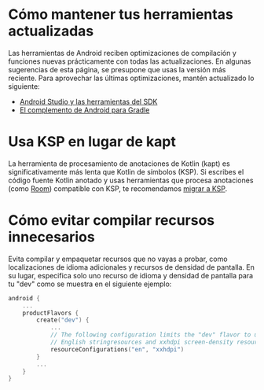 # Cómo mantener tus herramientas actualizadas 

Las herramientas de Android reciben optimizaciones de compilación y funciones nuevas prácticamente con todas las actualizaciones. En algunas sugerencias de esta página, se presupone que usas la versión más reciente. Para aprovechar las últimas optimizaciones, mantén actualizado lo siguiente:

- [Android Studio y las herramientas del SDK](https://developer.android.com/studio/intro/update?hl=es-419)
- [El complemento de Android para Gradle](https://developer.android.com/studio/releases/gradle-plugin?hl=es-419)

# Usa KSP en lugar de kapt 

La herramienta de procesamiento de anotaciones de Kotlin (kapt) es significativamente más lenta que Kotlin de símbolos (KSP). Si escribes el código fuente Kotlin anotado y usas herramientas que procesa anotaciones (como [Room](https://developer.android.com/training/data-storage/room?hl=es-419)) compatible con KSP, te recomendamos [migrar a KSP](https://developer.android.com/build/migrate-to-ksp?hl=es-419).

# Cómo evitar compilar recursos innecesarios 

Evita compilar y empaquetar recursos que no vayas a probar, como localizaciones de idioma adicionales y recursos de densidad de pantalla. En su lugar, especifica solo uno recurso de idioma y densidad de pantalla para tu "dev" como se muestra en el siguiente ejemplo:

```kotlin
android {
    ...
    productFlavors {
        create("dev") {
            ...
            // The following configuration limits the "dev" flavor to using
            // English stringresources and xxhdpi screen-density resources.
            resourceConfigurations("en", "xxhdpi")
        }
        ...
    }
}
```
